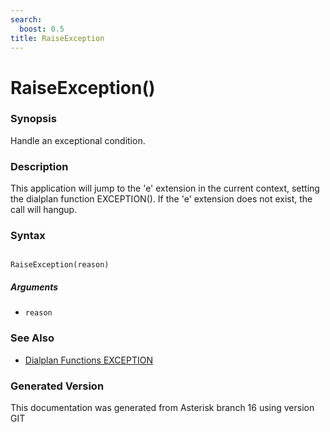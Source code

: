 ```yaml
---
search:
  boost: 0.5
title: RaiseException
---
```


# RaiseException()

### Synopsis

Handle an exceptional condition.

### Description

This application will jump to the 'e' extension in the current context, setting the dialplan function EXCEPTION(). If the 'e' extension does not exist, the call will hangup.<br>


### Syntax


```

RaiseException(reason)
```
##### Arguments


* `reason`

### See Also

* [Dialplan Functions EXCEPTION](/Asterisk_16_Documentation/API_Documentation/Dialplan_Functions/EXCEPTION)


### Generated Version

This documentation was generated from Asterisk branch 16 using version GIT 
